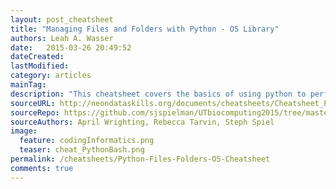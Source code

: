 ```yaml
---
layout: post_cheatsheet
title: "Managing Files and Folders with Python - OS Library"
authors: Leah A. Wasser
date:   2015-03-26 20:49:52
dateCreated:   
lastModified:  
category: articles
mainTag: 
description: "This cheatsheet covers the basics of using python to perform shell (operating system) commands (make director, rename files, etc)."
sourceURL: http://neondataskills.org/documents/cheatsheets/Cheatsheet_PythonBash.pdf
sourceRepo: https://github.com/sjspielman/UTbiocomputing2015/tree/master/Cheatsheets
sourceAuthors: April Wrighting, Rebecca Tarvin, Steph Spiel
image: 
  feature: codingInformatics.png
  teaser: cheat_PythonBash.png
permalink: /cheatsheets/Python-Files-Folders-OS-Cheatsheet
comments: true
---
```



